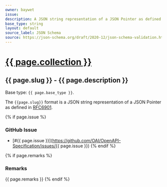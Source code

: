 ```yaml
---
owner: baywet
issue:
description: A JSON string representation of a JSON Pointer as defined in RFC6901
base_type: string
layout: default
source_label: JSON Schema
source: https://json-schema.org/draft/2020-12/json-schema-validation.html#name-json-pointers
---
```


# <a href="..">{{ page.collection }}</a>

## {{ page.slug }} - {{ page.description }}

Base type: `{{ page.base_type }}`.

The `{{page.slug}}` format is a JSON string representation of a JSON Pointer as defined in [RFC6901](https://www.rfc-editor.org/info/rfc6901).

{% if page.issue %}
### GitHub Issue

* [#{{ page.issue }}](https://github.com/OAI/OpenAPI-Specification/issues/{{ page.issue }})
{% endif %}

{% if page.remarks %}
### Remarks

{{ page.remarks }}
{% endif %}
